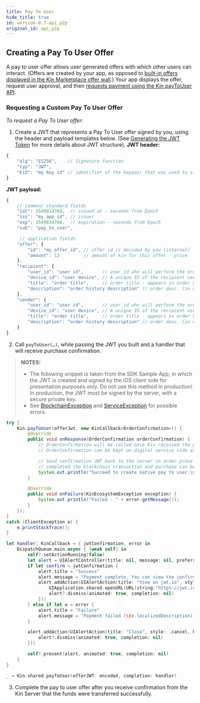 ```yaml
---
title: Pay To User
hide_title: true
id: version-0.7-api_p2p
original_id: api_p2p
---
```


## Creating a Pay To User Offer

A pay to user offer allows user generated offers with which other users can interact.
(Offers are created by your app, as opposed to [built-in offers displayed in the Kin Marketplace offer wall](api_native_spend.md#adding-a-custom-spend-offer-to-the-kin-marketplace-offer-wall).)
Your app displays the offer, request user approval, and then [requests payment using the Kin payToUser API](#requesting-a-custom-pay-to-user-offer).

### Requesting a Custom Pay To User Offer

*To request a Pay To User offer:*

1. Create a JWT that represents a Pay To User offer signed by you, using the header and payload templates below. (See [Generating the JWT Token](api_readme.md#generating-the-jwt-token) for more details about JWT structure).
**JWT header:**
```javascript
{
    "alg": "ES256",    // Signature function
    "typ": "JWT",
    "kid": "my key id" // identifier of the keypair that was used to sign the JWT. identifiers and public keys will be provided by signer authority. This enables using multiple private/public key pairs (a list of public keys and their ids need to be provided by signer authority to verifier in advanced)
}
```

**JWT payload:**
```javascript
{
    // common/ standard fields
    "iat": 1549814768,  // issued at - seconds from Epoch
    "iss": "my_app_id", // issuer
    "exp": 1549834768,  // expiration - seconds from Epoch
    "sub": "pay_to_user",

     // application fields
    "offer": {
		"id": "my_offer_id", // offer id is decided by you (internal)
		"amount": 12         // amount of kin for this offer - price
    },
    "recipient": {
		"user_id": "user id",       // user_id who will perform the order
		"device_id": "user device", // A unique ID of the recipient user device
		"title": "order title",     // order title - appears in order history
		"description": "order history description" // order desc. (in order history)
    },
    "sender": {
		"user_id": "user id",       // user_id who will perform the order
		"device_id": "user device", // A unique ID of the recipient user device
		"title": "order title",     // order title - appears in order history
		"description": "order history description" // order desc. (in order history)
    }
}
```

2. Call `payToUser(…)`, while passing the JWT you built and a handler that will receive purchase confirmation.

> **NOTES:**  
> * The following snippet is taken from the SDK Sample App, in which the JWT is created and signed by the iOS client side for presentation purposes only. Do not use this method in production! In production, the JWT must be signed by the server, with a secure private key.
> * See [BlockchainException](api_common_errors.md#blockchainException--Represents-an-error-originated-with-kin-blockchain-error-code-might-be) and [ServiceException](api_common_errors.md#serviceexception---represents-an-error-communicating-with-kin-server-error-code-might-be) for possible errors.  

<!--DOCUSAURUS_CODE_TABS-->
<!--Android-->
```java
try {
    Kin.payToUser(offerJwt, new KinCallback<OrderConfirmation>() {
        @Override
        public void onResponse(OrderConfirmation orderConfirmation) {
            // OrderConfirmation will be called once Kin received the payment transaction from user.
            // OrderConfirmation can be kept on digital service side as a receipt proving user received his Kin.

            // Send confirmation JWT back to the server in order prove that the user
            // completed the blockchain transaction and purchase can be unlocked for this user.
            System.out.println("Succeed to create native pay to user.\n jwtConfirmation: " + orderConfirmation.getJwtConfirmation());
        }

        @Override
        public void onFailure(KinEcosystemException exception) {
            System.out.println("Failed - " + error.getMessage());
        }
    });
}
catch (ClientException e) {
    e.printStackTrace();
}
```

<!--iOS-->
```swift
let handler: KinCallback = { jwtConfirmation, error in
    DispatchQueue.main.async { [weak self] in
        self?.setActionRunning(false)
        let alert = UIAlertController(title: nil, message: nil, preferredStyle: .alert)
        if let confirm = jwtConfirmation {
            alert.title = "Success"
            alert.message = "Payment complete. You can view the confirmation on jwt.io"
            alert.addAction(UIAlertAction(title: "View on jwt.io", style: .default, handler: { [weak alert] action in
                UIApplication.shared.openURL(URL(string:"https://jwt.io/#debugger-io?token=\(confirm)")!)
                alert?.dismiss(animated: true, completion: nil)
            }))
        } else if let e = error {
            alert.title = "Failure"
            alert.message = "Payment failed (\(e.localizedDescription))"
        }

        alert.addAction(UIAlertAction(title: "Close", style: .cancel, handler: { [weak alert] action in
            alert?.dismiss(animated: true, completion: nil)
        }))

        self?.present(alert, animated: true, completion: nil)
    }
}

_ = Kin.shared.payToUser(offerJWT: encoded, completion: handler)
```
<!--END_DOCUSAURUS_CODE_TABS-->

3. Complete the pay to user offer after you receive confirmation from the Kin Server that the funds were transferred successfully.
